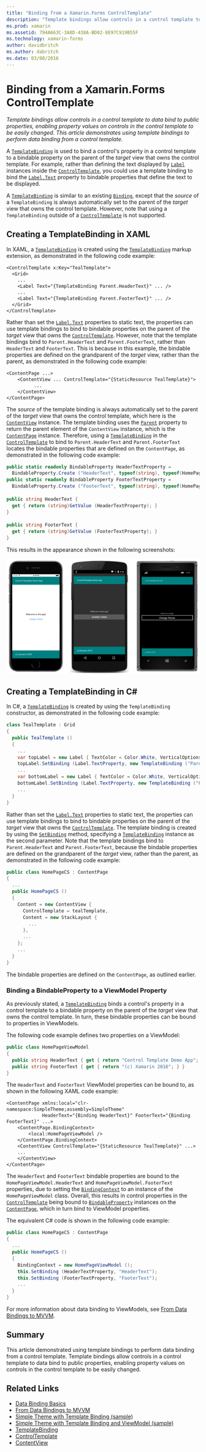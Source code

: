 ```yaml
---
title: "Binding from a Xamarin.Forms ControlTemplate"
description: "Template bindings allow controls in a control template to data bind to public properties, enabling property values on controls in the control template to be easily changed. This article demonstrates using template bindings to perform data binding from a control template."
ms.prod: xamarin
ms.assetid: 794A663C-3A8D-438A-BD02-8E97C919B55F
ms.technology: xamarin-forms
author: davidbritch
ms.author: dabritch
ms.date: 03/08/2016
---
```


# Binding from a Xamarin.Forms ControlTemplate

_Template bindings allow controls in a control template to data bind to public properties, enabling property values on controls in the control template to be easily changed. This article demonstrates using template bindings to perform data binding from a control template._

A [`TemplateBinding`](https://developer.xamarin.com/api/type/Xamarin.Forms.TemplateBinding/) is used to bind a control's property in a control template to a bindable property on the parent of the *target* view that owns the control template. For example, rather than defining the text displayed by [`Label`](https://developer.xamarin.com/api/type/Xamarin.Forms.Label/) instances inside the [`ControlTemplate`](https://developer.xamarin.com/api/type/Xamarin.Forms.ControlTemplate/), you could use a template binding to bind the [`Label.Text`](https://developer.xamarin.com/api/property/Xamarin.Forms.Label.Text/) property to bindable properties that define the text to be displayed.

A [`TemplateBinding`](https://developer.xamarin.com/api/type/Xamarin.Forms.TemplateBinding/) is similar to an existing [`Binding`](https://developer.xamarin.com/api/type/Xamarin.Forms.Binding/), except that the *source* of a `TemplateBinding` is always automatically set to the parent of the *target* view that owns the control template. However, note that using a `TemplateBinding` outside of a [`ControlTemplate`](https://developer.xamarin.com/api/type/Xamarin.Forms.ControlTemplate/) is not supported.

## Creating a TemplateBinding in XAML

In XAML, a [`TemplateBinding`](https://developer.xamarin.com/api/type/Xamarin.Forms.TemplateBinding/) is created using the [`TemplateBinding`](https://developer.xamarin.com/api/type/Xamarin.Forms.Xaml.TemplateBindingExtension/) markup extension, as demonstrated in the following code example:

```xaml
<ControlTemplate x:Key="TealTemplate">
  <Grid>
    ...
    <Label Text="{TemplateBinding Parent.HeaderText}" ... />
    ...
    <Label Text="{TemplateBinding Parent.FooterText}" ... />
  </Grid>
</ControlTemplate>
```

Rather than set the [`Label.Text`](https://developer.xamarin.com/api/property/Xamarin.Forms.Label.Text/) properties to static text, the properties can use template bindings to bind to bindable properties on the parent of the *target* view that owns the [`ControlTemplate`](https://developer.xamarin.com/api/type/Xamarin.Forms.ControlTemplate/). However, note that the template bindings bind to `Parent.HeaderText` and `Parent.FooterText`, rather than `HeaderText` and `FooterText`. This is because in this example, the bindable properties are defined on the grandparent of the *target* view, rather than the parent, as demonstrated in the following code example:

```xaml
<ContentPage ...>
    <ContentView ... ControlTemplate="{StaticResource TealTemplate}">
          ...
    </ContentView>
</ContentPage>
```

The *source* of the template binding is always automatically set to the parent of the *target* view that owns the control template, which here is the [`ContentView`](https://developer.xamarin.com/api/type/Xamarin.Forms.ContentView/) instance. The template binding uses the [`Parent`](https://developer.xamarin.com/api/property/Xamarin.Forms.Element.Parent/) property to return the parent element of the `ContentView` instance, which is the [`ContentPage`](https://developer.xamarin.com/api/type/Xamarin.Forms.ContentPage/) instance. Therefore, using a [`TemplateBinding`](https://developer.xamarin.com/api/type/Xamarin.Forms.TemplateBinding/) in the [`ControlTemplate`](https://developer.xamarin.com/api/type/Xamarin.Forms.ControlTemplate/) to bind to `Parent.HeaderText` and `Parent.FooterText` locates the bindable properties that are defined on the `ContentPage`, as demonstrated in the following code example:

```csharp
public static readonly BindableProperty HeaderTextProperty =
  BindableProperty.Create ("HeaderText", typeof(string), typeof(HomePage), "Control Template Demo App");
public static readonly BindableProperty FooterTextProperty =
  BindableProperty.Create ("FooterText", typeof(string), typeof(HomePage), "(c) Xamarin 2016");

public string HeaderText {
  get { return (string)GetValue (HeaderTextProperty); }
}

public string FooterText {
  get { return (string)GetValue (FooterTextProperty); }
}
```

This results in the appearance shown in the following screenshots:

![](template-binding-images/teal-theme.png "Teal Control Template using Template Bindings")

## Creating a TemplateBinding in C&#35;

In C#, a [`TemplateBinding`](https://developer.xamarin.com/api/type/Xamarin.Forms.TemplateBinding/) is created by using the `TemplateBinding` constructor, as demonstrated in the following code example:

```csharp
class TealTemplate : Grid
{
  public TealTemplate ()
  {
    ...
    var topLabel = new Label { TextColor = Color.White, VerticalOptions = LayoutOptions.Center };
    topLabel.SetBinding (Label.TextProperty, new TemplateBinding ("Parent.HeaderText"));
    ...
    var bottomLabel = new Label { TextColor = Color.White, VerticalOptions = LayoutOptions.Center };
    bottomLabel.SetBinding (Label.TextProperty, new TemplateBinding ("Parent.FooterText"));
    ...
  }
}
```

Rather than set the [`Label.Text`](https://developer.xamarin.com/api/property/Xamarin.Forms.Label.Text/) properties to static text, the properties can use template bindings to bind to bindable properties on the parent of the *target* view that owns the [`ControlTemplate`](https://developer.xamarin.com/api/type/Xamarin.Forms.ControlTemplate/). The template binding is created by using the [`SetBinding`](https://developer.xamarin.com/api/member/Xamarin.Forms.BindableObject.SetBinding/p/Xamarin.Forms.BindableProperty/Xamarin.Forms.BindingBase/) method, specifying a [`TemplateBinding`](https://developer.xamarin.com/api/type/Xamarin.Forms.TemplateBinding/) instance as the second parameter. Note that the template bindings bind to `Parent.HeaderText` and `Parent.FooterText`, because the bindable properties are defined on the grandparent of the *target* view, rather than the parent, as demonstrated in the following code example:

```csharp
public class HomePageCS : ContentPage
{
  ...
  public HomePageCS ()
  {
    Content = new ContentView {
      ControlTemplate = tealTemplate,
      Content = new StackLayout {
        ...
      },
      ...
    };
    ...
  }
}
```

The bindable properties are defined on the `ContentPage`, as outlined earlier.

### Binding a BindableProperty to a ViewModel Property

As previously stated, a [`TemplateBinding`](https://developer.xamarin.com/api/type/Xamarin.Forms.TemplateBinding/) binds a control's property in a control template to a bindable property on the parent of the *target* view that owns the control template. In turn, these bindable properties can be bound to properties in ViewModels.

The following code example defines two properties on a ViewModel:

```csharp
public class HomePageViewModel
{
  public string HeaderText { get { return "Control Template Demo App"; } }
  public string FooterText { get { return "(c) Xamarin 2016"; } }
}
```

The `HeaderText` and `FooterText` ViewModel properties can be bound to, as shown in the following XAML code example:

```xaml
<ContentPage xmlns:local="clr-namespace:SimpleTheme;assembly=SimpleTheme"
             HeaderText="{Binding HeaderText}" FooterText="{Binding FooterText}" ...>
    <ContentPage.BindingContext>
        <local:HomePageViewModel />
    </ContentPage.BindingContext>
    <ContentView ControlTemplate="{StaticResource TealTemplate}" ...>
    ...
    </ContentView>
</ContentPage>
```

The `HeaderText` and `FooterText` bindable properties are bound to the `HomePageViewModel.HeaderText` and `HomePageViewModel.FooterText` properties, due to setting the [`BindingContext`](https://developer.xamarin.com/api/property/Xamarin.Forms.BindableObject.BindingContext/) to an instance of the `HomePageViewModel` class. Overall, this results in control properties in the [`ControlTemplate`](https://developer.xamarin.com/api/type/Xamarin.Forms.ControlTemplate/) being bound to [`BindableProperty`](https://developer.xamarin.com/api/type/Xamarin.Forms.BindableProperty/) instances on the [`ContentPage`](https://developer.xamarin.com/api/type/Xamarin.Forms.ContentPage/), which in turn bind to ViewModel properties.

The equivalent C# code is shown in the following code example:

```csharp
public class HomePageCS : ContentPage
{
  ...
  public HomePageCS ()
  {
    BindingContext = new HomePageViewModel ();
    this.SetBinding (HeaderTextProperty, "HeaderText");
    this.SetBinding (FooterTextProperty, "FooterText");
    ...
  }
}
```

For more information about data binding to ViewModels, see [From Data Bindings to MVVM](~/xamarin-forms/xaml/xaml-basics/data-bindings-to-mvvm.md).

## Summary

This article demonstrated using template bindings to perform data binding from a control template. Template bindings allow controls in a control template to data bind to public properties, enabling property values on controls in the control template to be easily changed.



## Related Links

- [Data Binding Basics](~/xamarin-forms/xaml/xaml-basics/data-binding-basics.md)
- [From Data Bindings to MVVM](~/xamarin-forms/xaml/xaml-basics/data-bindings-to-mvvm.md)
- [Simple Theme with Template Binding (sample)](https://developer.xamarin.com/samples/xamarin-forms/templates/controltemplates/simplethemewithtemplatebinding/)
- [Simple Theme with Template Binding and ViewModel (sample)](https://developer.xamarin.com/samples/xamarin-forms/templates/controltemplates/simplethemewithtemplatebindingandviewmodel/)
- [TemplateBinding](https://developer.xamarin.com/api/type/Xamarin.Forms.TemplateBinding/)
- [ControlTemplate](https://developer.xamarin.com/api/type/Xamarin.Forms.ControlTemplate/)
- [ContentView](https://developer.xamarin.com/api/type/Xamarin.Forms.ContentView/)
